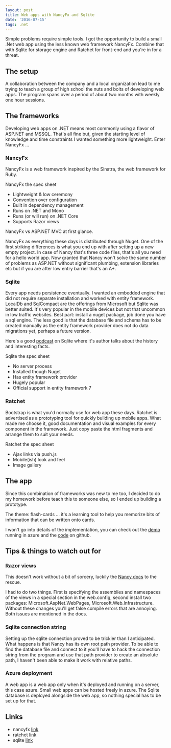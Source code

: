 ```yaml
---
layout: post
title: Web apps with NancyFx and Sqlite
date: '2016-07-15'
tags: .net
---
```


Simple problems require simple tools. I got the opportunity to build a small .Net web app using the less known web framework NancyFx. Combine that with Sqlite for storage engine and Ratchet for front-end and you're in for a threat.    

## The setup

A collaboration between the company and a local organization lead to me trying to teach a group of high school the nuts and bolts of developing web apps. The program spans over a period of about two months with weekly one hour sessions.    

## The frameworks

Developing web apps on .NET means most commonly using a flavor of ASP.NET and MSSQL. That's all fine but, given the starting level of knowledge and time constraints I wanted something more lightweight. Enter NancyFx ...


### NancyFx

NancyFx is a web framework inspired by the Sinatra, the web framework for Ruby.


NancyFx the spec sheet

- Lightweight & low ceremony
- Convention over configuration
- Built in dependency management
- Runs on .NET and Mono
- Runs (or will run) on .NET Core
- Supports Razor views


 NancyFx vs ASP.NET MVC at first glance.


 NancyFx as everything these days is distributed through Nuget. One of the first striking differences is what you end up with after setting up a new empty project. In case of Nancy that's three code files, that's all you need for a hello world app. Now granted that Nancy won't solve the same number of problems as ASP.NET without significant plumbing, extension libraries etc but if you are after low entry barrier that's an A+.  

### Sqlite

Every app needs persistence eventually. I wanted an embedded engine that did not require separate installation and worked with entity framework. LocalDb and SqlCompact are the offerings from Microsoft but Sqlite was better suited. It's very popular in the mobile devices but not that uncommon in low traffic websites. Best part: install a nuget package, job done you have a sql engine. The less good is that the database file and schema has to be created manually as the entity framework provider does not do data migrations yet, perhaps a future version.


Here's a good [podcast](https://changelog.com/201/) on Sqlite where it's author talks about the history and interesting facts.


Sqlite the spec sheet

 - No server process
 - Installed though Nuget
 - Has entity framework provider
 - Hugely popular
 - Official support in entity framework 7

### Ratchet

Bootstrap is what you'd normally use for web app these days. Ratchet is advertised as a prototyping tool for quickly building up mobile apps. What made me choose it, good documentation and visual examples for every component in the framework. Just copy paste the html fragments and arrange them to suit your needs.


Ratchet the spec sheet

- Ajax links via push.js
- Mobile(ish) look and feel
- Image gallery


## The app

Since this combination of frameworks was new to me too, I decided to do my homework before teach this to someone else, so I ended up building a prototype.

The theme: flash-cards ... it's a learning tool to help you memorize bits of information that can be written onto cards.

I won't go into details of the implementation, you can check out the [demo](http://nine123.azurewebsites.net/) running in azure and the [code](https://github.com/adam-gligor/nancy-flash) on github.

## Tips & things to watch out for

### Razor views

This doesn't work without a bit of sorcery, luckily the [Nancy docs](https://github.com/NancyFx/Nancy/wiki/Razor-View-Engine) to the rescue.

I had to do two things. First is specifying the assemblies and namespaces of the views in a special section in the web.config, second install two packages: Microsoft.AspNet.WebPages, Microsoft.Web.Infrastructure. Without these changes you'll get false compile errors that are annoying. Both issues are mentioned in the docs.  

### Sqlite connection string

Setting up the sqlite connection proved to be trickier than I anticipated. What happens is that Nancy has its own root path provider. To be able to find the database file and connect to it you'll have to hack the connection string from the program and use that path provider to create an absolute path, I haven't been able to make it work with relative paths.

### Azure deployment

A web app is a web app only when it's deployed and running on a server, this case azure. Small web apps can be hosted freely in azure. The Sqlite database is deployed alongside the web app, so nothing special has to be set up for that.    

## Links

- nancyfx [link](http://nancyfx.org/)
- ratchet [link](http://goratchet.com/)
- sqlite [link](https://www.sqlite.org/)
